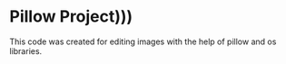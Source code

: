 # Pillow Project)))

This code was created for editing images with the help of pillow and os libraries.

